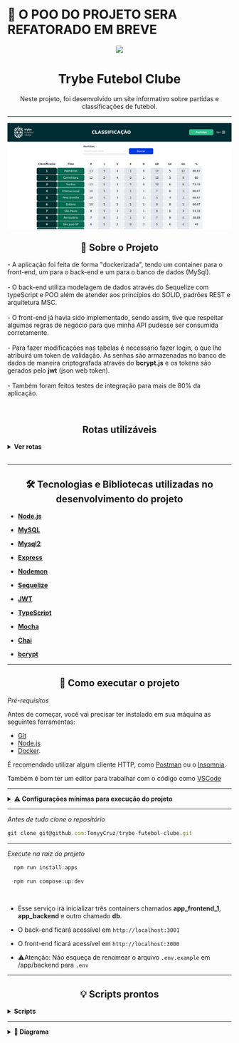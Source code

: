 # 🚧 O POO DO PROJETO SERA REFATORADO EM BREVE

<p align="center"> 
  <img height="100" src="app/frontend/src/images/positive_logo.png"/>
  <h1 align="center">Trybe Futebol Clube</h1>
</p>

<p align="center">Neste projeto, foi desenvolvido um site informativo sobre partidas e classificações de futebol.</p>

---

  <img align="center" src="app/frontend/src/images/front-example.png"/>

<h2 align="center">📃 Sobre o Projeto</h2>

<p>
- A aplicação foi feita de forma "dockerizada", tendo um container para o front-end, um para o back-end e um para o banco de dados (MySql).
  <br><br>
- O back-end utiliza modelagem de dados através do Sequelize com typeScript e POO além de atender aos princípios do SOLID, padrões REST e arquitetura MSC.
  <br><br>
- O front-end já havia sido implementado, sendo assim, tive que respeitar algumas regras de negócio para que minha API pudesse ser consumida corretamente.
  <br><br>
- Para fazer modificações nas tabelas é necessário fazer login, o que lhe atribuirá um token de validação.
  As senhas são armazenadas no banco de dados de maneira criptografada através do <b>bcrypt.js</b> e os tokens são gerados pelo <b>jwt</b> (json web token).
  <br><br>
- Também foram feitos testes de integração para mais de 80% da aplicação.
</p>

<br>

<h2 align="center">Rotas utilizáveis</h2>

<details>
  <summary><strong>Ver rotas</strong></summary><br />
  
  
- POST `/login` para fazer login e receber um token. Utilize um body nesse formato:

```jsx
  {
  "email": "admin@admin.com",
  "password": "secret_admin"
  }
```
  
---
  
- POST `/matches` para criar uma nova partida. Utilize um body nesse formato:

```jsx
{
  "homeTeam": 16, // O valor deve ser o id do time
  "homeTeamGoals": 2,
  "awayTeam": 8,  // O valor deve ser o id do time
  "awayTeamGoals": 2,
  "inProgress": true,
}
```

---

- GET `/login/validate` deverá ter um `header` com parâmetro `authorization`, onde ficará armazenado o `token` gerado no login, retorna a role do usuário .

---

- GET `/teams` retorna todos os times.

---

- GET `/teams/:id` retornar dados de um time específico.

---
  
- GET `/matches` retorna dados de todas as partidas.

---

- GET `/matches/search?inProgress=true` retorna dados das partidas em andamento.

---
  
- GET `/matches/search?inProgress=false` retorna dados das partidas finalizadas.

---
  
- GET `/leaderboard` retorna a classificação geral dos times.

---
  
- GET `/leaderboard/home` retorna a classificações dos times da casa.

---
  
- GET `/leaderboard/away` retorna a classificações dos times fora de casa.

---

- PATCH `/matches/:id/finish` para atualizar a partida com o <b>id</b> correspondente para finalizada.

---
  
- PATCH `/matches/:id` para atualizar o saldo de gols da partida com o <b>id</b> correspondente. Utilize um body nesse formato:
  
```jsx
{
  "homeTeamGoals": 2,
  "awayTeamGoals": 1
}
```

</details>

<br>

---

<h2 align="center"> 🛠 Tecnologias e Bibliotecas utilizadas no desenvolvimento do projeto </h2>

- **[Node.js](https://nodejs.org/en/)**

- **[MySQL](https://www.mysql.com/products/workbench/)**

- **[Mysql2](https://www.npmjs.com/package/mysql2)**

- **[Express](http://expressjs.com/pt-br/)**

- **[Nodemon](https://www.npmjs.com/package/nodemon)**
  
- **[Sequelize](https://sequelize.org/)**
  
- **[JWT](https://jwt.io/introduction)**

- **[TypeScript](https://www.typescriptlang.org/pt/)**

- **[Mocha](https://mochajs.org/)**

- **[Chai](https://www.chaijs.com/)**

- **[bcrypt](https://www.npmjs.com/package/bcrypt)**

---

<h2 align="center"> 🚀 Como executar o projeto </h2>

_Pré-requisitos_

Antes de começar, você vai precisar ter instalado em sua máquina as seguintes ferramentas:
- [Git](https://git-scm.com)
- [Node.js](https://nodejs.org/en/)
- [Docker](https://docs.docker.com/get-docker/).


É recomendado utilizar algum cliente HTTP, como [Postman](https://www.postman.com/) ou o [Insomnia](https://insomnia.rest/download).

Também é bom ter um editor para trabalhar com o código como [VSCode](https://code.visualstudio.com/)

---

<details>
<summary><strong> ⚠️ Configurações mínimas para execução do projeto</strong></summary><br />

Na sua máquina você deve ter:

 - Sistema Operacional Distribuição Unix
 - Node versão 16
 - Docker
 - Docker-compose versão >=1.29.2

➡️ O `node` deve ter versão igual ou superior à `16.14.0 LTS`:
  - Para instalar o nvm, [acesse esse link](https://github.com/nvm-sh/nvm#installing-and-updating);
  - Rode os comandos abaixo para instalar a versão correta de `node` e usá-la:
    - `nvm install 16.14 --lts`
    - `nvm use 16.14`
    - `nvm alias default 16.14`

➡️ O`docker-compose` deve ter versão igual ou superior à`ˆ1.29.2`:
  * Use esse [link de referência para realizar a instalação corretamente no ubuntu](https://app.betrybe.com/learn/course/5e938f69-6e32-43b3-9685-c936530fd326/module/94d0e996-1827-4fbc-bc24-c99fb592925b/section/5987fa2d-0d04-45b2-9d91-1c2ffce09862/day/2f1a5c4d-74b1-488a-8d9b-408682c93724/lesson/b883b81d-21f6-4b60-aa62-8508f6017ea0
);
  * Acesse o [link da documentação oficial com passos para desinstalar] (https://docs.docker.com/compose/install/#uninstallation) caso necessário.

</details>

---

_Antes de tudo clone o repositório_

```jsx
git clone git@github.com:TonyyCruz/trybe-futebol-clube.git
```

---

_Execute na raiz do projeto_

```jsx
  npm run install:apps
```

```jsx
  npm run compose:up:dev
```

<br>

- Esse serviço irá inicializar três containers chamados <strong>app_frontend_1</strong>, <strong>app_backend</strong> e outro chamado <strong>db</strong>.


- O back-end ficará acessível em `http://localhost:3001`

- O front-end ficará acessível em `http://localhost:3000`

- ⚠️Atenção: Não esqueça de renomear o arquivo `.env.example` em /app/backend para `.env`
  
---

<h2 align="center"> 💡 Scripts prontos </h2>
<details>
  <summary><strong>Scripts</strong></summary><br />
  
  - Iniciar a aplicação padrão:
  ```sh
    npm run compose:up
  ```

  - Finalizar a aplicação padrão:
  ```sh
    npm run compose:down
  ```
  
  - Iniciar a aplicação com nodemon:
  ```sh
    npm run compose:up:dev
  ```
  
  - Finalizar a aplicação com nodemon:
  ```sh
    npm run compose:up:dev
  ```
  
  - Resetar o banco de dados, precisa estar em app/backend:
  ```sh
    npm run db:reset
  ```
  
  - Testes de integração, precisa estar em app/backend:
  ```sh
    npm test
  ```

  <br />
</details>

---

<details>
  <summary><strong>🎲 Diagrama</strong></summary><br />
  <img src="app/frontend/src/images/er-diagram.png"/>
</details>
